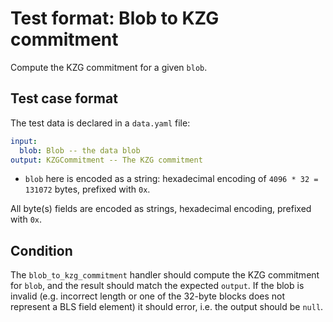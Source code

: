 # Test format: Blob to KZG commitment

Compute the KZG commitment for a given `blob`.

## Test case format

The test data is declared in a `data.yaml` file:

```yaml
input:
  blob: Blob -- the data blob
output: KZGCommitment -- The KZG commitment
```

- `blob` here is encoded as a string: hexadecimal encoding of
  `4096 * 32 = 131072` bytes, prefixed with `0x`.

All byte(s) fields are encoded as strings, hexadecimal encoding, prefixed with
`0x`.

## Condition

The `blob_to_kzg_commitment` handler should compute the KZG commitment for
`blob`, and the result should match the expected `output`. If the blob is
invalid (e.g. incorrect length or one of the 32-byte blocks does not represent a
BLS field element) it should error, i.e. the output should be `null`.
